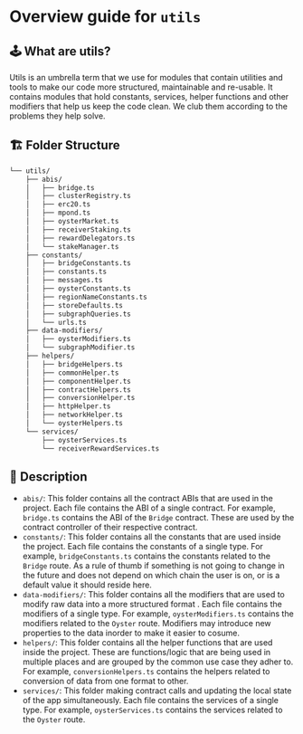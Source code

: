 # Overview guide for `utils`

## 🕹️ What are utils?

Utils is an umbrella term that we use for modules that contain utilities and tools to make our code more structured, maintainable and re-usable. It contains modules that hold constants, services, helper functions and other modifiers that help us keep the code clean. We club them according to the problems they help solve.

## 🏗️ Folder Structure

```bash
└── utils/
    ├── abis/
    │   ├── bridge.ts
    │   ├── clusterRegistry.ts
    │   ├── erc20.ts
    │   ├── mpond.ts
    │   ├── oysterMarket.ts
    │   ├── receiverStaking.ts
    │   ├── rewardDelegators.ts
    │   └── stakeManager.ts
    ├── constants/
    │   ├── bridgeConstants.ts
    │   ├── constants.ts
    │   ├── messages.ts
    │   ├── oysterConstants.ts
    │   ├── regionNameConstants.ts
    │   ├── storeDefaults.ts
    │   ├── subgraphQueries.ts
    │   └── urls.ts
    ├── data-modifiers/
    │   ├── oysterModifiers.ts
    │   └── subgraphModifier.ts
    ├── helpers/
    │   ├── bridgeHelpers.ts
    │   ├── commonHelper.ts
    │   ├── componentHelper.ts
    │   ├── contractHelpers.ts
    │   ├── conversionHelper.ts
    │   ├── httpHelper.ts
    │   ├── networkHelper.ts
    │   └── oysterHelpers.ts
    └── services/
        ├── oysterServices.ts
        └── receiverRewardServices.ts
```

## 📖 Description

- `abis/`: This folder contains all the contract ABIs that are used in the project.
  Each file contains the ABI of a single contract. For example, `bridge.ts` contains the ABI of the `Bridge` contract. These are used by the contract controller of their respective contract.
- `constants/`: This folder contains all the constants that are used inside the project. Each file contains the constants of a single type. For example, `bridgeConstants.ts` contains the constants related to the `Bridge` route. As a rule of thumb if something is not going to change in the future and does not depend on which chain the user is on, or is a default value it should reside here.
- `data-modifiers/`: This folder contains all the modifiers that are used to modify raw data into a more structured format . Each file contains the modifiers of a single type. For example, `oysterModifiers.ts` contains the modifiers related to the `Oyster` route. Modifiers may introduce new properties to the data inorder to make it easier to cosume.
- `helpers/`: This folder contains all the helper functions that are used inside the project. These are functions/logic that are being used in multiple places and are grouped by the common use case they adher to. For example, `conversionHelpers.ts` contains the helpers related to conversion of data from one format to other.
- `services/`: This folder making contract calls and updating the local state of the app simultaneously. Each file contains the services of a single type. For example, `oysterServices.ts` contains the services related to the `Oyster` route.
